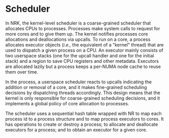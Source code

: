 # Scheduler

In NRK, the kernel-level scheduler is a coarse-grained scheduler that allocates
CPUs to processes. Processes make system calls to request for more cores and to
give them up. The kernel notifies processes core allocations and deallocations
via upcalls. To run on a core, a process allocates executor objects (*i.e.,* the
equivalent of a "kernel" thread) that are used to dispatch a given process on
a CPU. An executor mainly consists of two userspace stacks (one for the upcall
handler and one for the initial stack) and a region to save CPU registers and
other metadata. Executors are allocated lazily but a process keeps a per-NUMA
node cache to reuse them over time.

In the process, a userspace scheduler reacts to upcalls indicating the addition
or removal of a core, and it makes fine-grained scheduling decisions by
dispatching threads accordingly. This design means that the kernel is only
responsible for coarse-grained scheduling decisions, and it implements a global
policy of core allocation to processes.

The scheduler uses a sequential hash table wrapped with NR to map each process
id to a process structure and to map process executors to cores. It has
operations to create or destroy a process; to allocate and deallocate executors
for a process; and to obtain an executor for a given core.
